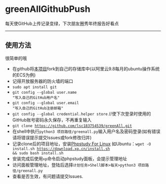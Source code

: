 # greenAllGithubPush
每天使GitHub上传记录变绿，下次朋友圈秀年终报告好看点    
<hr/>    

## 使用方法
很简单的哦    
* 在github将[本项目](https://github.com/lsc183754539/greenAll)fork到自己的存储库中(以阿里云9.8每月的ubuntu操作系统的ECS为例)
* 记得开放服务器的防火墙的端口
* <code>sudo apt install git</code>
* <code>git config --global user.name "写入自己的GitHub用户名"</code>
* <code>git config --global user.email "写入自己的GitHub注册邮箱"</code>
* <code>git config --global credential.helper store</code> //使下次登录时使用的GitHub账号密码永久保存，不再重复输入
* <code>git clone https://github.com/lsc183754539/greenAll.git</code>
* 在shell中执行`python3 项目路径/greenall.py`输入用户名及密码登录(如有错误请将错误提示提交Issues或fork修改归并)
* 记录clone后的项目地址，安装[Phpstudy For Linux](https://www.xp.cn/linux.html) 如Ubuntu：<code>wget -O install.sh https://download.xp.cn/install.sh && sudo bash install.sh</code>
* 安装完成后使用<code>xp</code>命令启动phpstudy面板，会提示管理地址
* 访问面板管理地址，登陆后选择`计划任务>Shell脚本>每天>python3 项目路径/greenall.py`
* 查看是否生效，有问题请提交Issues.
